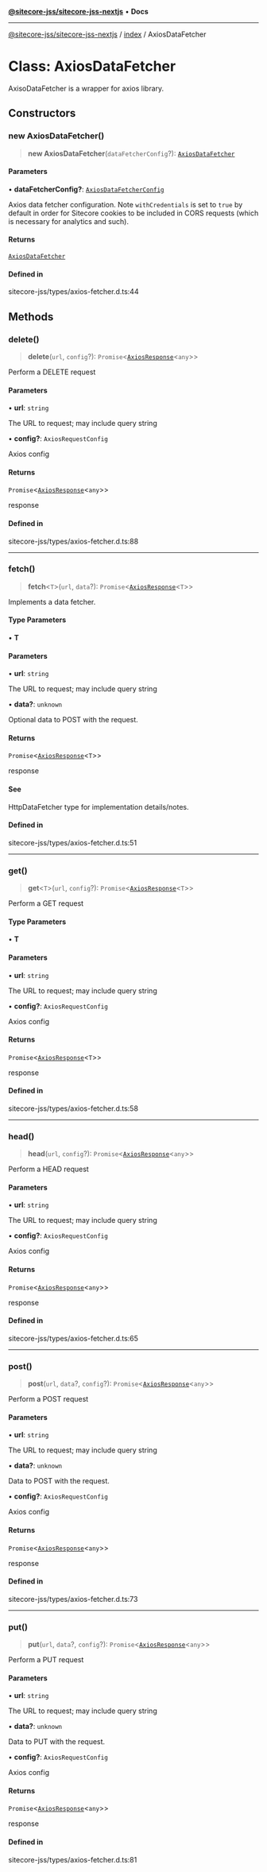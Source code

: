 [**@sitecore-jss/sitecore-jss-nextjs**](../../README.md) • **Docs**

***

[@sitecore-jss/sitecore-jss-nextjs](../../README.md) / [index](../README.md) / AxiosDataFetcher

# Class: AxiosDataFetcher

AxisoDataFetcher is a wrapper for axios library.

## Constructors

### new AxiosDataFetcher()

> **new AxiosDataFetcher**(`dataFetcherConfig`?): [`AxiosDataFetcher`](AxiosDataFetcher.md)

#### Parameters

• **dataFetcherConfig?**: [`AxiosDataFetcherConfig`](../type-aliases/AxiosDataFetcherConfig.md)

Axios data fetcher configuration.
Note `withCredentials` is set to `true` by default in order for Sitecore cookies to
be included in CORS requests (which is necessary for analytics and such).

#### Returns

[`AxiosDataFetcher`](AxiosDataFetcher.md)

#### Defined in

sitecore-jss/types/axios-fetcher.d.ts:44

## Methods

### delete()

> **delete**(`url`, `config`?): `Promise`\<[`AxiosResponse`](../interfaces/AxiosResponse.md)\<`any`\>\>

Perform a DELETE request

#### Parameters

• **url**: `string`

The URL to request; may include query string

• **config?**: `AxiosRequestConfig`

Axios config

#### Returns

`Promise`\<[`AxiosResponse`](../interfaces/AxiosResponse.md)\<`any`\>\>

response

#### Defined in

sitecore-jss/types/axios-fetcher.d.ts:88

***

### fetch()

> **fetch**\<`T`\>(`url`, `data`?): `Promise`\<[`AxiosResponse`](../interfaces/AxiosResponse.md)\<`T`\>\>

Implements a data fetcher.

#### Type Parameters

• **T**

#### Parameters

• **url**: `string`

The URL to request; may include query string

• **data?**: `unknown`

Optional data to POST with the request.

#### Returns

`Promise`\<[`AxiosResponse`](../interfaces/AxiosResponse.md)\<`T`\>\>

response

#### See

HttpDataFetcher<T> type for implementation details/notes.

#### Defined in

sitecore-jss/types/axios-fetcher.d.ts:51

***

### get()

> **get**\<`T`\>(`url`, `config`?): `Promise`\<[`AxiosResponse`](../interfaces/AxiosResponse.md)\<`T`\>\>

Perform a GET request

#### Type Parameters

• **T**

#### Parameters

• **url**: `string`

The URL to request; may include query string

• **config?**: `AxiosRequestConfig`

Axios config

#### Returns

`Promise`\<[`AxiosResponse`](../interfaces/AxiosResponse.md)\<`T`\>\>

response

#### Defined in

sitecore-jss/types/axios-fetcher.d.ts:58

***

### head()

> **head**(`url`, `config`?): `Promise`\<[`AxiosResponse`](../interfaces/AxiosResponse.md)\<`any`\>\>

Perform a HEAD request

#### Parameters

• **url**: `string`

The URL to request; may include query string

• **config?**: `AxiosRequestConfig`

Axios config

#### Returns

`Promise`\<[`AxiosResponse`](../interfaces/AxiosResponse.md)\<`any`\>\>

response

#### Defined in

sitecore-jss/types/axios-fetcher.d.ts:65

***

### post()

> **post**(`url`, `data`?, `config`?): `Promise`\<[`AxiosResponse`](../interfaces/AxiosResponse.md)\<`any`\>\>

Perform a POST request

#### Parameters

• **url**: `string`

The URL to request; may include query string

• **data?**: `unknown`

Data to POST with the request.

• **config?**: `AxiosRequestConfig`

Axios config

#### Returns

`Promise`\<[`AxiosResponse`](../interfaces/AxiosResponse.md)\<`any`\>\>

response

#### Defined in

sitecore-jss/types/axios-fetcher.d.ts:73

***

### put()

> **put**(`url`, `data`?, `config`?): `Promise`\<[`AxiosResponse`](../interfaces/AxiosResponse.md)\<`any`\>\>

Perform a PUT request

#### Parameters

• **url**: `string`

The URL to request; may include query string

• **data?**: `unknown`

Data to PUT with the request.

• **config?**: `AxiosRequestConfig`

Axios config

#### Returns

`Promise`\<[`AxiosResponse`](../interfaces/AxiosResponse.md)\<`any`\>\>

response

#### Defined in

sitecore-jss/types/axios-fetcher.d.ts:81
